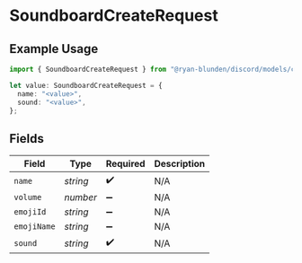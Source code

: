 # SoundboardCreateRequest

## Example Usage

```typescript
import { SoundboardCreateRequest } from "@ryan-blunden/discord/models/components";

let value: SoundboardCreateRequest = {
  name: "<value>",
  sound: "<value>",
};
```

## Fields

| Field              | Type               | Required           | Description        |
| ------------------ | ------------------ | ------------------ | ------------------ |
| `name`             | *string*           | :heavy_check_mark: | N/A                |
| `volume`           | *number*           | :heavy_minus_sign: | N/A                |
| `emojiId`          | *string*           | :heavy_minus_sign: | N/A                |
| `emojiName`        | *string*           | :heavy_minus_sign: | N/A                |
| `sound`            | *string*           | :heavy_check_mark: | N/A                |
